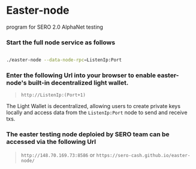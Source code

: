 # Easter-node

program for SERO 2.0 AlphaNet testing


### Start the full node service as follows


```bash

./easter-node --data-node-rpc=ListenIp:Port

```



### Enter the following Url into your browser to enable easter-node's built-in decentralized light wallet.

> `http://ListenIp:(Port+1)`

The Light Wallet is decentralized, allowing users to create private keys locally and access data from the `ListenIp:Port` node to send and receive txs.



### The easter testing node deploied by SERO team can be accessed via the following Url

> `http://148.70.169.73:8586` or
> `https://sero-cash.github.io/easter-node/`

